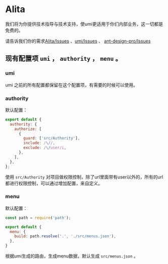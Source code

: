 # Alita

我们将为你提供技术指导与技术支持，使umi更适用于你们内部业务，这一切都是免费的。

请告诉我们你的需求[Alita/Issues](https://github.com/alitajs/alita/issues) 、[umi/Issues](https://github.com/umijs/umi/issues) 、 [ant-design-pro/Issues](https://github.com/ant-design/ant-design-pro/issues)


## 现有配置项 `umi` ， `authority` ， `menu` 。

### umi
umi 之前的所有配置都保留在这个配置项，有需要的时候可以使用。

### authority

默认配置：

```js
export default {
  authority: {
    authorize: [
      {
        guard: ['src/Authority'],
        include: /\//,
        exclude: /\/user/i,
      },
    ],
  },
};
```
使用 `src/Authority` 对项目做权限控制，除了url里面带有user以外的，所有的url都进行权限控制，可以通过增加配置，来自定义。

### menu 

默认配置：

```js
const path = require('path');

export default {
  menu: {
    build: path.resolve('.', './src/menus.json'),
  },
}
```
根据umi生成的路由，生成menu数据，默认生成 `src/menus.json` 。




